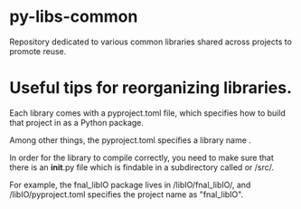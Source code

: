 # py-libs-common

Repository dedicated to various common libraries shared across projects to promote reuse.


# Useful tips for reorganizing libraries.

Each library comes with a pyproject.toml file, which specifies how to build that project in as a Python package. 

Among other things, the pyproject.toml specifies a library name <NAME>.

In order for the library to compile correctly, you need to make sure that there is an __init__.py file which is findable in a subdirectory called <NAME> or /src/<NAME>.

For example, the fnal_libIO package lives in /libIO/fnal_libIO/, and /libIO/pyproject.toml specifies the project name as "fnal_libIO".